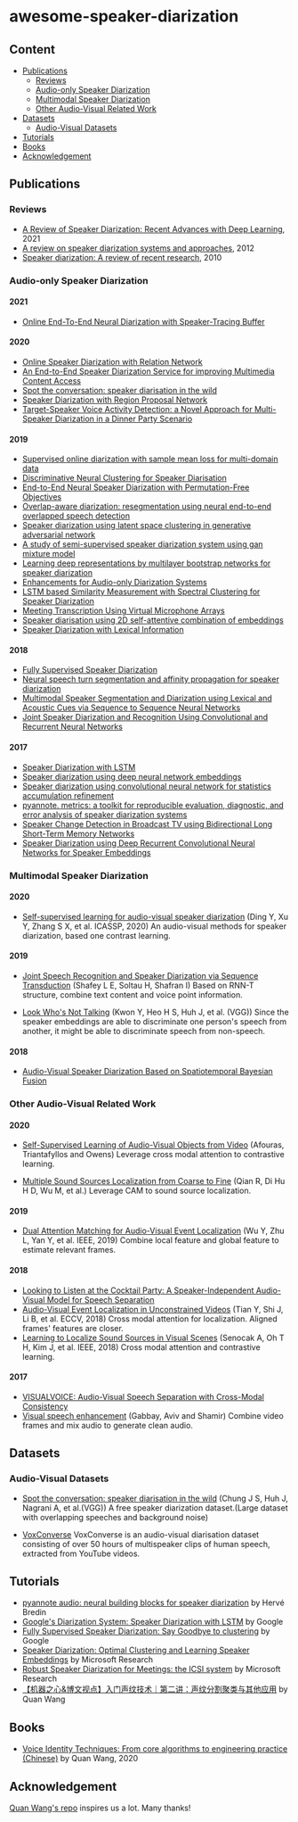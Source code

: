 # awesome-speaker-diarization

## Content
* [Publications](#Publications)
  * [Reviews](#Reviews)
  * [Audio-only Speaker Diarization](#Audio-only-Speaker-Diarization)
  * [Multimodal Speaker Diarization](#Multimodal-Speaker-Diarization)
  * [Other Audio-Visual Related Work](#Other-Audio-Visual-Related-Work)
* [Datasets](#Datasets)
  * [Audio-Visual Datasets](#Audio-Visual-Datasets)
* [Tutorials](#Tutorials)
* [Books](#Books)
* [Acknowledgement](#Acknowledgement)


## Publications

### Reviews
* [A Review of Speaker Diarization: Recent Advances with Deep Learning](https://arxiv.org/pdf/2101.09624.pdf), 2021
* [A review on speaker diarization systems and approaches](https://www.sciencedirect.com/science/article/abs/pii/S0167639312000696), 2012
* [Speaker diarization: A review of recent research](http://www.eurecom.fr/fr/publication/3152/download/mm-publi-3152.pdf), 2010

### Audio-only Speaker Diarization

#### 2021
* [Online End-To-End Neural Diarization with Speaker-Tracing Buffer](https://arxiv.org/pdf/2006.02616v2.pdf)

#### 2020

* [Online Speaker Diarization with Relation Network](https://arxiv.org/abs/2009.08162)
* [An End-to-End Speaker Diarization Service for improving Multimedia Content Access](https://nem-initiative.org/wp-content/uploads/2020/07/1-4-an_end_to_end_speaker_diarization_service_for_improving_multimedia_content_access.pdf)
* [Spot the conversation: speaker diarisation in the wild](https://arxiv.org/abs/2007.01216)
* [Speaker Diarization with Region Proposal Network](https://arxiv.org/abs/2002.06220)
* [Target-Speaker Voice Activity Detection: a Novel Approach for Multi-Speaker Diarization in a Dinner Party Scenario](https://arxiv.org/abs/2005.07272)

#### 2019
* [Supervised online diarization with sample mean loss for multi-domain data](https://arxiv.org/abs/1911.01266)
* [Discriminative Neural Clustering for Speaker Diarisation](https://arxiv.org/abs/1910.09703)
* [End-to-End Neural Speaker Diarization with Permutation-Free Objectives](https://arxiv.org/abs/1909.05952)
* [Overlap-aware diarization: resegmentation using neural end-to-end overlapped speech detection](https://arxiv.org/abs/1910.11646)
* [Speaker diarization using latent space clustering in generative adversarial network](https://arxiv.org/abs/1910.11398)
* [A study of semi-supervised speaker diarization system using gan mixture model](https://arxiv.org/abs/1910.11416)
* [Learning deep representations by multilayer bootstrap networks for speaker diarization](https://arxiv.org/abs/1910.10969)
* [Enhancements for Audio-only Diarization Systems](https://arxiv.org/abs/1909.00082)
* [LSTM based Similarity Measurement with Spectral Clustering for Speaker Diarization](https://arxiv.org/abs/1907.10393)
* [Meeting Transcription Using Virtual Microphone Arrays](https://www.microsoft.com/en-us/research/uploads/prod/2019/05/DenmarkTechReport-5ccb8b095c8f3.pdf)
* [Speaker diarisation using 2D self-attentive combination of embeddings](https://arxiv.org/abs/1902.03190)
* [Speaker Diarization with Lexical Information](https://arxiv.org/abs/2004.06756)

#### 2018
* [Fully Supervised Speaker Diarization](https://arxiv.org/abs/1810.04719)
* [Neural speech turn segmentation and affinity propagation for speaker diarization](https://hal.archives-ouvertes.fr/hal-01912236/)
* [Multimodal Speaker Segmentation and Diarization using Lexical and Acoustic Cues via Sequence to Sequence Neural Networks](https://arxiv.org/abs/1805.10731)
* [Joint Speaker Diarization and Recognition Using Convolutional and Recurrent Neural Networks](https://ieeexplore.ieee.org/abstract/document/8461666)

#### 2017
* [Speaker Diarization with LSTM](https://arxiv.org/abs/1710.10468)
* [Speaker diarization using deep neural network embeddings](http://danielpovey.com/files/2017_icassp_diarization_embeddings.pdf)
* [Speaker diarization using convolutional neural network for statistics accumulation refinement](https://pdfs.semanticscholar.org/35c4/0fde977932d8a3cd24f5a1724c9dbca8b38d.pdf)
* [pyannote. metrics: a toolkit for reproducible evaluation, diagnostic, and error analysis of speaker diarization systems](https://www.isca-speech.org/archive/Interspeech_2017/pdfs/0411.PDF)
* [Speaker Change Detection in Broadcast TV using Bidirectional Long Short-Term Memory Networks](https://pdfs.semanticscholar.org/edff/b62b32ffcc2b5cc846e26375cb300fac9ecc.pdf)
* [Speaker Diarization using Deep Recurrent Convolutional Neural Networks for Speaker Embeddings](https://arxiv.org/abs/1708.02840)

### Multimodal Speaker Diarization

#### 2020
* [Self-supervised learning for audio-visual speaker diarization](https://ieeexplore.ieee.org/abstract/document/9054376) (Ding Y, Xu Y, Zhang S X, et al. ICASSP, 2020) An audio-visual methods for speaker diarization, based one contrast learning.


#### 2019
* [Joint Speech Recognition and Speaker Diarization via Sequence Transduction](https://arxiv.org/abs/1907.05337) (Shafey L E, Soltau H, Shafran I) Based on RNN-T structure, combine text content and voice point information.

* [Look Who's Not Talking](https://arxiv.org/abs/2011.14885) (Kwon Y, Heo H S, Huh J, et al. (VGG)) Since the speaker embeddings are able to discriminate one person's speech from another, it might be able to discriminate speech from non-speech.

#### 2018
* [Audio-Visual Speaker Diarization Based on Spatiotemporal Bayesian Fusion](https://ieeexplore.ieee.org/abstract/document/7807334)



### Other Audio-Visual Related Work
#### 2020
* [Self-Supervised Learning of Audio-Visual Objects from Video](https://arxiv.org/abs/2008.04237) (Afouras, Triantafyllos and Owens) Leverage cross modal attention to contrastive learning.

* [Multiple Sound Sources Localization from Coarse to Fine](https://link.springer.com/content/pdf/10.1007/978-3-030-58565-5_18.pdf) (Qian R, Di Hu H D, Wu M, et al.) Leverage CAM to sound source localization.

#### 2019

* [Dual Attention Matching for Audio-Visual Event Localization](https://openaccess.thecvf.com/content_ICCV_2019/html/Wu_Dual_Attention_Matching_for_Audio-Visual_Event_Localization_ICCV_2019_paper.html) (Wu Y, Zhu L, Yan Y, et al. IEEE, 2019) Combine local feature and global feature to estimate relevant frames.

#### 2018
* [Looking to Listen at the Cocktail Party: A Speaker-Independent Audio-Visual Model for Speech Separation](https://arxiv.org/abs/1804.03619)
* [Audio-Visual Event Localization in Unconstrained Videos](https://openaccess.thecvf.com/content_ECCV_2018/papers/Yapeng_Tian_Audio-Visual_Event_Localization_ECCV_2018_paper.pdf) (Tian Y, Shi J, Li B, et al. ECCV, 2018) Cross modal attention for localization. Aligned frames' features are closer.
* [Learning to Localize Sound Sources in Visual Scenes](https://openaccess.thecvf.com/content_cvpr_2018/html/Senocak_Learning_to_Localize_CVPR_2018_paper.html) (Senocak A, Oh T H, Kim J, et al. IEEE, 2018) Cross modal attention and contrastive learning. 

#### 2017
* [VISUALVOICE: Audio-Visual Speech Separation with Cross-Modal Consistency](https://ieeexplore.ieee.org/abstract/document/7807334)
* [Visual speech enhancement](https://arxiv.org/abs/1711.08789) (Gabbay, Aviv and Shamir) Combine video frames and mix audio to generate clean audio.



## Datasets

### Audio-Visual Datasets
* [Spot the conversation: speaker diarisation in the wild](https://arxiv.org/abs/2007.01216) (Chung J S, Huh J, Nagrani A, et al.(VGG)) A free speaker diarization dataset.(Large dataset with overlapping speeches and background noise)

* [VoxConverse](https://github.com/joonson/voxconverse) VoxConverse is an audio-visual diarisation dataset consisting of over 50 hours of multispeaker clips of human speech, extracted from YouTube videos.

## Tutorials
* [pyannote audio: neural building blocks for speaker diarization](https://www.youtube.com/watch?v=37R_R82lfwA) by Hervé Bredin
* [Google's Diarization System: Speaker Diarization with LSTM](https://www.youtube.com/watch?v=pjxGPZQeeO4) by Google
* [Fully Supervised Speaker Diarization: Say Goodbye to clustering](https://www.youtube.com/watch?v=pGkqwRPzx9U) by Google
* [Speaker Diarization: Optimal Clustering and Learning Speaker Embeddings](https://www.youtube.com/watch?v=vcyB8xb1-ys) by Microsoft Research
* [Robust Speaker Diarization for Meetings: the ICSI system](https://www.youtube.com/watch?v=kEcUcfLmIS0) by Microsoft Research
* [【机器之心&博文视点】入门声纹技术｜第二讲：声纹分割聚类与其他应用](https://www.youtube.com/watch?v=HE9JW8yKYRk) by Quan Wang


## Books
* [Voice Identity Techniques: From core algorithms to engineering practice (Chinese)](https://github.com/wq2012/VoiceIdentityBook) by Quan Wang, 2020

## Acknowledgement

[Quan Wang's repo](https://wq2012.github.io/awesome-diarization/) inspires us a lot. Many thanks!

